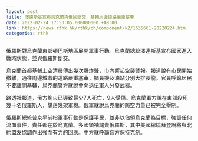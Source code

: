 ```yaml
---
layout: post
title: 澤連斯基宣布烏克蘭與俄國斷交　基輔周邊道路嚴重塞車
date: 2022-02-24 17:53:05.000000000 +08:00
link: https://news.rthk.hk/rthk/ch/component/k2/1635661-20220224.htm
categories: rthk
---
```


俄羅斯對烏克蘭東部頓巴斯地區展開軍事行動。烏克蘭總統澤連斯基宣布國家進入戰時狀態，並與俄羅斯斷交。

烏克蘭首都基輔上空清晨傳出幾次爆炸聲，市內響起空襲警報。報道說有市民開始撤離，通往周邊城市的道路嚴重塞車，櫃員機及油站分別大排長龍。官員呼籲居民不要離開基輔，烏克蘭警方就說會向退伍軍人分發武器。

路透社報道，俄方炮火已導致最少7人死亡，9人受傷。烏克蘭軍方說在東部殺死幾十名俄羅斯人，擊落幾架軍機。俄軍就說烏克蘭的防空力量已被完全壓制。

俄羅斯總統普京早前指軍事行動是保護平民，並非以佔領烏克蘭為目標，強調任何流血事件，責任都在於烏克蘭。多國領袖譴責俄羅斯，其中美國總統拜登說將與北約盟友協調作出強而有力的回應。中方就呼籲各方保持克制。
